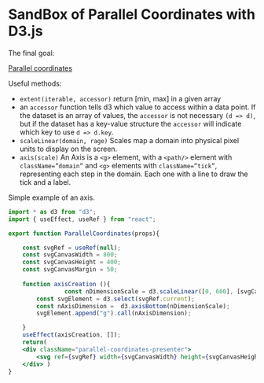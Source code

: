 # SandBox of Parallel Coordinates with D3.js

The final goal:

[Parallel coordinates](https://observablehq.com/@d3/parallel-coordinates)

Useful methods:

- `extent(iterable, accessor)` return [min, max] in a given array
- an `accessor` function tells d3 which value to access within a data point. If the dataset is an array of values, the `accessor` is not necessary `(d => d)`, but if the dataset has a key-value structure the `accessor` will indicate which key to use `d => d.key`.
- `scaleLinear(domain, rage)` Scales map a domain into physical pixel units to display on the screen.
- `axis(scale)` An Axis is a `<g>` element, with a `<path/>` element with `className=”domain”` and 
`<g>` elements with `className=”tick”`, representing each step in the domain. Each one with a line to draw the tick and a label.

Simple example of an axis.

```jsx
import * as d3 from "d3";
import { useEffect, useRef } from "react";

export function ParallelCoordinates(props){

    const svgRef = useRef(null);
    const svgCanvasWidth = 800;
    const svgCanvasHeight = 400;
    const svgCanvasMargin = 50;
    
    function axisCreation (){
				const nDimensionScale = d3.scaleLinear([0, 600], [svgCanvasMargin, svgCanvasWidth - svgCanvasMargin]);
        const svgElement = d3.select(svgRef.current);
        const nAxisDimension =  d3.axisBottom(nDimensionScale);
        svgElement.append("g").call(nAxisDimension);

    }
    useEffect(axisCreation, []);
    return( 
    <div className="parallel-coordinates-presenter">
        <svg ref={svgRef} width={svgCanvasWidth} height={svgCanvasHeight} style={{backgroundColor : "beige"}}></svg>
    </div> )
}
```
